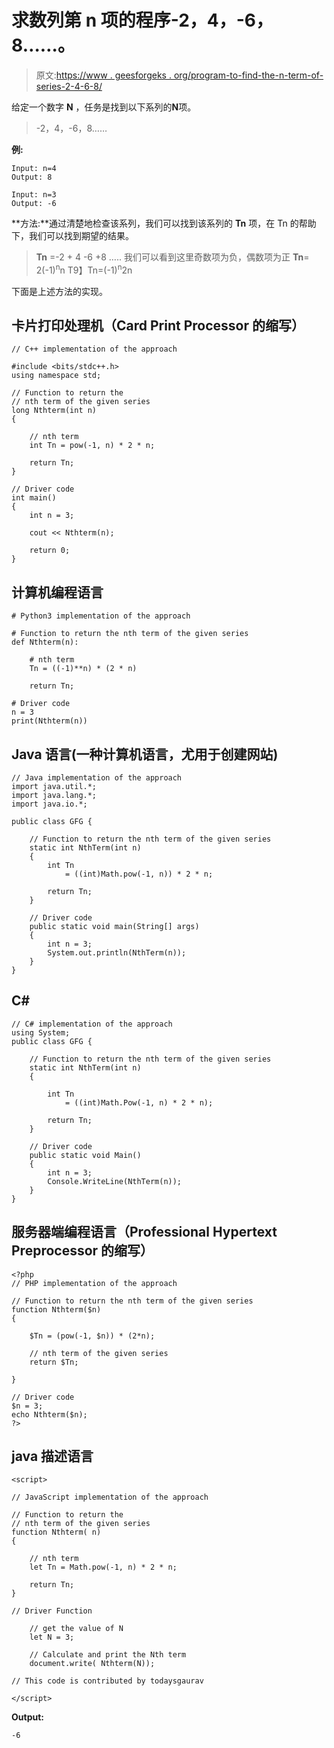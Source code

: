 # 求数列第 n 项的程序-2，4，-6，8……。

> 原文:[https://www . geesforgeks . org/program-to-find-the-n-term-of-series-2-4-6-8/](https://www.geeksforgeeks.org/program-to-find-the-nth-term-of-the-series-2-4-6-8/)

给定一个数字 **N** ，任务是找到以下系列的**N**项。

> -2，4，-6，8……

**例:**

```
Input: n=4
Output: 8

Input: n=3
Output: -6
```

**方法:**通过清楚地检查该系列，我们可以找到该系列的 **Tn** 项，在 Tn 的帮助下，我们可以找到期望的结果。

> **Tn** =-2 + 4 -6 +8 …..
> 我们可以看到这里奇数项为负，偶数项为正
> **Tn**= 2(-1)<sup>n</sup>n
> T9】Tn=(-1)<sup>n</sup>2n

下面是上述方法的实现。

## 卡片打印处理机（Card Print Processor 的缩写）

```
// C++ implementation of the approach

#include <bits/stdc++.h>
using namespace std;

// Function to return the
// nth term of the given series
long Nthterm(int n)
{

    // nth term
    int Tn = pow(-1, n) * 2 * n;

    return Tn;
}

// Driver code
int main()
{
    int n = 3;

    cout << Nthterm(n);

    return 0;
}
```

## 计算机编程语言

```
# Python3 implementation of the approach 

# Function to return the nth term of the given series 
def Nthterm(n): 

    # nth term 
    Tn = ((-1)**n) * (2 * n)

    return Tn; 

# Driver code 
n = 3
print(Nthterm(n))
```

## Java 语言(一种计算机语言，尤用于创建网站)

```
// Java implementation of the approach
import java.util.*;
import java.lang.*;
import java.io.*;

public class GFG {

    // Function to return the nth term of the given series
    static int NthTerm(int n)
    {
        int Tn
            = ((int)Math.pow(-1, n)) * 2 * n;

        return Tn;
    }

    // Driver code
    public static void main(String[] args)
    {
        int n = 3;
        System.out.println(NthTerm(n));
    }
}
```

## C#

```
// C# implementation of the approach
using System;
public class GFG {

    // Function to return the nth term of the given series
    static int NthTerm(int n)
    {

        int Tn
            = ((int)Math.Pow(-1, n) * 2 * n);

        return Tn;
    }

    // Driver code
    public static void Main()
    {
        int n = 3;
        Console.WriteLine(NthTerm(n));
    }
}
```

## 服务器端编程语言（Professional Hypertext Preprocessor 的缩写）

```
<?php 
// PHP implementation of the approach 

// Function to return the nth term of the given series 
function Nthterm($n) 
{ 

    $Tn = (pow(-1, $n)) * (2*n); 

    // nth term of the given series 
    return $Tn; 

} 

// Driver code 
$n = 3; 
echo Nthterm($n); 
?> 
```

## java 描述语言

```
<script>

// JavaScript implementation of the approach

// Function to return the
// nth term of the given series
function Nthterm( n)
{

    // nth term
    let Tn = Math.pow(-1, n) * 2 * n;

    return Tn;
}

// Driver Function

    // get the value of N
    let N = 3;

    // Calculate and print the Nth term
    document.write( Nthterm(N));

// This code is contributed by todaysgaurav

</script>
```

**Output:** 

```
-6
```